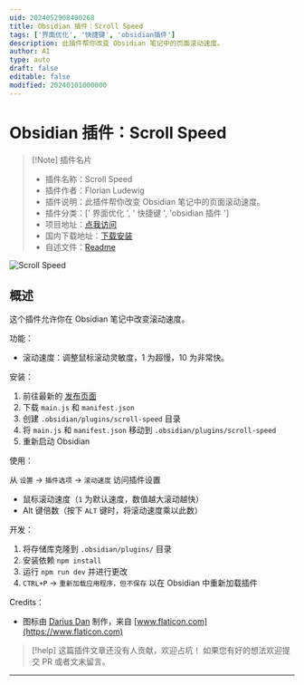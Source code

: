 ```yaml
---
uid: 2024052908400268
title: Obsidian 插件：Scroll Speed
tags: ['界面优化', '快捷键', 'obsidian插件']
description: 此插件帮你改变 Obsidian 笔记中的页面滚动速度。
author: AI
type: auto
draft: false
editable: false
modified: 20240101000000
---
```


# Obsidian 插件：Scroll Speed

> [!Note] 插件名片
> - 插件名称：Scroll Speed
> - 插件作者：Florian Ludewig
> - 插件说明：此插件帮你改变 Obsidian 笔记中的页面滚动速度。
> - 插件分类：[' 界面优化 ', ' 快捷键 ', 'obsidian 插件 ']
> - 项目地址：[点我访问](https://github.com/flolu/obsidian-scroll-speed)
> - 国内下载地址：[下载安装](https://pkmer.cn/products/plugin/pluginMarket/?scroll-speed)
> - 自述文件：[Readme](https://ghproxy.net/https://raw.githubusercontent.com/flolu/obsidian-scroll-speed/master/README.md)

![Scroll Speed](https://cdn.pkmer.cn/covers/scroll-speed.PNG!pkmer)

## 概述

这个插件允许你在 Obsidian 笔记中改变滚动速度。

功能：

- 滚动速度：调整鼠标滚动灵敏度，1 为超慢，10 为非常快。

安装：

1. 前往最新的 [发布页面](https://github.com/flolu/obsidian-scroll-speed/releases/latest)
2. 下载 `main.js` 和 `manifest.json`
3. 创建 `.obsidian/plugins/scroll-speed` 目录
4. 将 `main.js` 和 `manifest.json` 移动到 `.obsidian/plugins/scroll-speed`
5. 重新启动 Obsidian

使用：

从 `设置` -> `插件选项` -> `滚动速度` 访问插件设置

- 鼠标滚动速度（`1` 为默认速度，数值越大滚动越快）
- Alt 键倍数（按下 `ALT` 键时，将滚动速度乘以此数）

开发：

1. 将存储库克隆到 `.obsidian/plugins/` 目录
2. 安装依赖 `npm install`
3. 运行 `npm run dev` 并进行更改
4. `CTRL+P` -> `重新加载应用程序，但不保存` 以在 Obsidian 中重新加载插件

Credits：

- 图标由 [Darius Dan](https://www.flaticon.com/authors/darius-dan) 制作，来自 [www.flaticon.com](https://www.flaticon.com)

> [!help]
> 这篇插件文章还没有人贡献，欢迎占坑！
> 如果您有好的想法欢迎提交 PR 或者文末留言。

---



